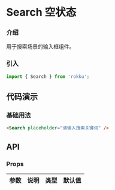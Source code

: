 # Search 空状态

### 介绍

用于搜索场景的输入框组件。

### 引入

```js
import { Search } from 'rokku';
```

## 代码演示

### 基础用法

```html
<Search placeholder="请输入搜索关键词" />
```



## API

### Props

| 参数 | 说明 | 类型 | 默认值 |
| --- | --- | --- | --- |
